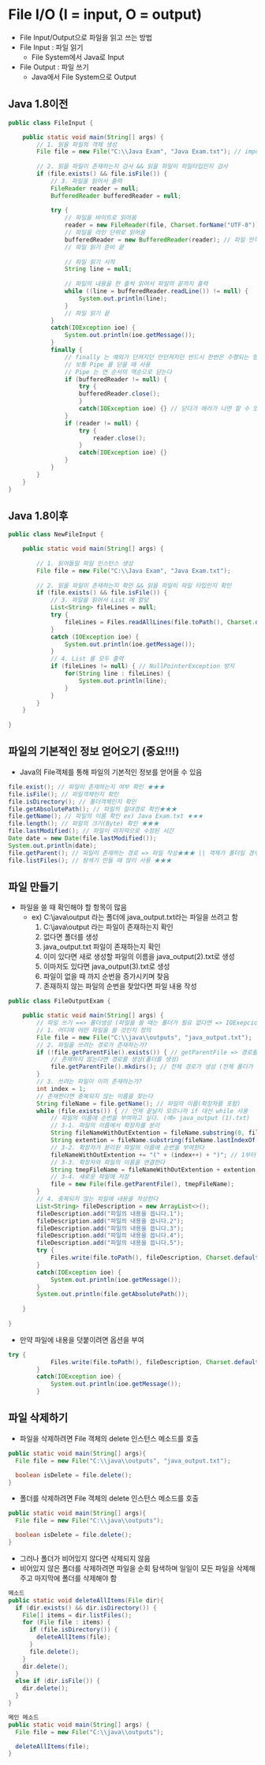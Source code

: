 # File I/O (I = input, O = output)
- File Input/Output으로 파일을 읽고 쓰는 방법
- File Input : 파일 읽기
  - File System에서 Java로 Input
- File Output : 파일 쓰기
  - Java에서 File System으로 Output
## Java 1.8이전
```java
public class FileInput {

	public static void main(String[] args) {
		// 1. 읽을 파일의 객체 생성
		File file = new File("C:\\Java Exam", "Java Exam.txt"); // import 필요
		
		// 2. 읽을 파일이 존재하는지 검사 && 읽을 파일이 파일타입인지 검사
		if (file.exists() && file.isFile()) {
			// 3. 파일을 읽어서 출력
			FileReader reader = null;
			BufferedReader bufferedReader = null;
			
			try {
				// 파일을 바이트로 읽어옴
				reader = new FileReader(file, Charset.forName("UTF-8")); // 이 파일을 UTF-8로 읽어라
				// 파일을 라인 단위로 읽어옴
				bufferedReader = new BufferedReader(reader); // 파일 안쪽에 넣는 이유 : readLine 을 사용하면 redLine가 Exception 이기 때문
				// 파일 읽기 준비 끝
				
				// 파일 읽기 시작
				String line = null;
				
				// 파일의 내용을 한 줄씩 읽어서 파일의 끝까지 출력
				while ((line = bufferedReader.readLine()) != null) {
					System.out.println(line);
				}
				// 파일 읽기 끝
			}
			catch(IOException ioe) {
				System.out.println(ioe.getMessage());
			}
			finally {
				// finally 는 예외가 던져지던 안던져지던 반드시 한번은 수행되는 영역
				// 보통 Pipe 를 닫을 때 사용
				// Pipe 는 연 순서의 역순으로 닫는다
				if (bufferedReader != null) {
					try {
					bufferedReader.close();
					}
					catch(IOException ioe) {} // 닫다가 에러가 나면 할 수 있는게 없기때문에 중괄호 작성 X
				}
				if (reader != null) {
					try {
						reader.close();
					}
					catch(IOException ioe) {}
				}				
			}	
		}		
	}	
}
```
## Java 1.8이후
```java
public class NewFileInput {

	public static void main(String[] args) {
		
		// 1. 읽어들일 파일 인스턴스 생성
		File file = new File("C:\\Java Exam", "Java Exam.txt");
		
		// 2. 읽을 파일이 존재하는지 확인 && 읽을 파일이 파일 타입인지 확인
		if (file.exists() && file.isFile()) {
			// 3. 파일을 읽어서 List 에 할당
			List<String> fileLines = null;
			try {
				fileLines = Files.readAllLines(file.toPath(), Charset.defaultCharset());
			}
			catch (IOException ioe) {
				System.out.println(ioe.getMessage());
			}
			// 4. List 를 모두 출력 
			if (fileLines != null) { // NullPointerException 방지
				for(String line : fileLines) {
					System.out.println(line);
				}
			}
		}		
	}
	
}
```
## 파일의 기본적인 정보 얻어오기 (중요!!!)
- Java의 File객체를 통해 파일의 기본적인 정보를 얻어올 수 있음
```java
file.exist(); // 파일이 존재하는지 여부 확인 ★★★
file.isFile(); // 파일객체인지 확인
file.isDirectory(); // 폴더객체인지 확인
file.getAbsolutePath(); // 파일의 절대경로 확인★★★
file.getName(); // 파일의 이름 확인 ex) Java Exam.txt ★★★
file.length(); // 파일의 크기(Byte) 확인 ★★★
file.lastModified(); // 파일이 마지막으로 수정된 시간
Date date = new Date(file.lastModified());
System.out.println(date);
file.getParent(); // 파일이 존재하는 경로 => 파일 작성★★★ || 객체가 폴더일 경우, 폴더 내 존재하는 모든 항목의 목록 ★★★
file.listFiles(); // 탐색기 만들 때 많이 사용 ★★★
```
## 파일 만들기
- 파일을 쓸 때 확인해야 할 항목이 많음
  - ex) C:\java\output 라는 폴더에 java_output.txt라는 파일을 쓰려고 함
    1. C:\java\output 라는 파일이 존재하는지 확인
    2. 없다면 폴더를 생성
    3. java_output.txt 파일이 존재하는지 확인
    4. 이미 있다면 새로 생성할 파일의 이름을 java_output(2).txt로 생성
    5. 이마저도 있다면 java_output(3).txt로 생성
    6. 파일이 없을 때 까지 순번을 증가시키며 찾음
    7. 존재하지 않는 파일의 순번을 찾았다면 파일 내용 작성
```java
public class FileOutputExam {

	public static void main(String[] args) {	
		// 파일 쓰기 ==> 폴더생성 (파일을 쓸 때는 폴더가 필요 없다면 => IOExepcion
		// 1. 어디에 어떤 파일을 쓸 것인지 정의
		File file = new File("C:\\java\\outputs", "java_output.txt");
		// 2. 파일을 쓰려는 경로가 존재하는가?
		if (!file.getParentFile().exists()) { // getParentFile => 경로를 가져옴
			// 존재하지 않는다면 경로를 생성(폴더를 생성)
			file.getParentFile().mkdirs(); // 전체 경로가 생성 (전체 폴더가 생성)
		}
		// 3. 쓰려는 파일이 이미 존재하는가?
		int index = 1;
		// 존재한다면 중복되지 않는 이름을 찾는다
		String fileName = file.getName(); // 파일의 이름(확장자를 포함)
		while (file.exists()) { // 언제 끝날지 모르니까 if 대신 while 사용
			// 파일의 이름에 순번을 부여하고 싶다. (예> java_output (1).txt)
			// 3-1. 파일의 이름에서 확장자를 분리
			String fileNameWithOutExtention = fileName.substring(0, fileName.lastIndexOf(".")); // 확장자를 제외한 순수한 이름만 입력
			String extention = fileName.substring(fileName.lastIndexOf(".")); // 확장자
			// 3-2. 확장자가 분리된 파일의 이름에 순번을 부여한다
			fileNameWithOutExtention += "(" + (index++) + ")"; // 1부터 만들때마다 1씩 증가
			// 3-3. 확장자와 파일의 이름을 연결한다
			String tmepFileName = fileNameWithOutExtention + extention;
			// 3-4. 새로운 파일에 저장
			file = new File(file.getParentFile(), tmepFileName);
		}
		// 4. 중복되지 않는 파일에 내용을 작성한다
		List<String> fileDescription = new ArrayList<>();
		fileDescription.add("파일의 내용을 씁니다.1");
		fileDescription.add("파일의 내용을 씁니다.2");
		fileDescription.add("파일의 내용을 씁니다.3");
		fileDescription.add("파일의 내용을 씁니다.4");
		fileDescription.add("파일의 내용을 씁니다.5");
		try {
			Files.write(file.toPath(), fileDescription, Charset.defaultCharset());
		}
		catch(IOException ioe) {
			System.out.println(ioe.getMessage());
		}
		System.out.println(file.getAbsolutePath());
		
	}
	
}
```
- 만약 파일에 내용을 덧붙이려면 옵션을 부여
```java
try {
			Files.write(file.toPath(), fileDescription, Charset.defaultCharset(), StandardOpenOption.APPEND);
		}
		catch(IOException ioe) {
			System.out.println(ioe.getMessage());
		}
```
## 파일 삭제하기
- 파일을 삭제하려면 File 객체의 delete 인스턴스 메소드를 호출
```java
public static void main(String[] args){
  File file = new File("C:\\java\\outputs", "java_output.txt");

  boolean isDelete = file.delete();
}
```
- 폴더를 삭제하려면 File 객체의 delete 인스턴스 메소드를 호출
```java
public static void main(String[] args){
  File file = new File("C:\\java\\outputs");

  boolean isDelete = file.delete();
}
```
- 그러나 폴더가 비어있지 않다면 삭제되지 않음
- 비어있지 않은 폴더를 삭제하려면 파일을 순회 탐색하며 일일이 모든 파일을 삭제해주고 마지막에 폴더를 삭제해야 함
```java
메소드
public static void deleteAllItems(File dir){
  if (dir.exists() && dir.isDirectory()) {
    File[] items = dir.listFiles();
    for (File file : items) {
      if (file.isDirectory()) {
        deleteAllItems(file);
      }
      file.delete();
    }
    dir.delete();
  }
  else if (dir.isFile()) {
    dir.delete();
  }
}

메인 메소드
public static void main(String[] args) {
  File file = new File("C:\\java\\outputs");

  deleteAllItems(file);
}
```
